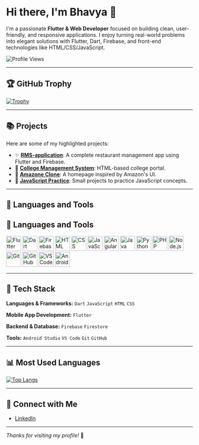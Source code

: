 # Hi there, I'm Bhavya 👋

I'm a passionate **Flutter & Web Developer** focused on building clean, user-friendly, and responsive applications. I enjoy turning real-world problems into elegant solutions with Flutter, Dart, Firebase, and front-end technologies like HTML/CSS/JavaScript.

![Profile Views](https://komarev.com/ghpvc/?username=Bhavya2065\&label=Profile%20views\&color=blue\&style=flat)

---

## 🏆 GitHub Trophy

[![Trophy](https://github-profile-trophy.vercel.app/?username=Bhavya2065\&theme=gruvbox\&row=1\&no-frame=true)](https://github.com/ryo-ma/github-profile-trophy)

---

## 📚 Projects

Here are some of my highlighted projects:

* ✨ [**RMS-application**](https://github.com/Bhavya2065/RMS-application): A complete restaurant management app using Flutter and Firebase.
* 📖 [**College Management System**](https://github.com/Bhavya2065/College_management_system): HTML-based college portal.
* 💼 [**Amazone Clone**](https://github.com/Bhavya2065/Amazone_clone): A homepage inspired by Amazon's UI.
* 📓 [**JavaScript Practice**](https://github.com/Bhavya2065/java-script): Small projects to practice JavaScript concepts.

---

## 🧰 Languages and Tools

## 🧰 Languages and Tools

<p align="left">
  <!-- Core -->
  <img src="https://cdn.jsdelivr.net/gh/devicons/devicon/icons/flutter/flutter-original.svg" alt="Flutter" width="40" height="40"/>
  <img src="https://cdn.jsdelivr.net/gh/devicons/devicon/icons/dart/dart-original.svg" alt="Dart" width="40" height="40"/>
  <img src="https://cdn.jsdelivr.net/gh/devicons/devicon/icons/firebase/firebase-plain.svg" alt="Firebase" width="40" height="40"/>
  
  <!-- Web -->
  <img src="https://cdn.jsdelivr.net/gh/devicons/devicon/icons/html5/html5-original.svg" alt="HTML" width="40" height="40"/>
  <img src="https://cdn.jsdelivr.net/gh/devicons/devicon/icons/css3/css3-original.svg" alt="CSS" width="40" height="40"/>
  <img src="https://cdn.jsdelivr.net/gh/devicons/devicon/icons/javascript/javascript-original.svg" alt="JavaScript" width="40" height="40"/>
  <img src="https://cdn.jsdelivr.net/gh/devicons/devicon/icons/angularjs/angularjs-original.svg" alt="Angular" width="40" height="40"/>

  <!-- Programming -->
  <img src="https://cdn.jsdelivr.net/gh/devicons/devicon/icons/java/java-original.svg" alt="Java" width="40" height="40"/>
  <img src="https://cdn.jsdelivr.net/gh/devicons/devicon/icons/python/python-original.svg" alt="Python" width="40" height="40"/>
  <img src="https://cdn.jsdelivr.net/gh/devicons/devicon/icons/php/php-original.svg" alt="PHP" width="40" height="40"/>
  <img src="https://cdn.jsdelivr.net/gh/devicons/devicon/icons/nodejs/nodejs-original.svg" alt="Node.js" width="40" height="40"/>

  <!-- Tools -->
  <img src="https://cdn.jsdelivr.net/gh/devicons/devicon/icons/git/git-original.svg" alt="Git" width="40" height="40"/>
  <img src="https://cdn.jsdelivr.net/gh/devicons/devicon/icons/github/github-original.svg" alt="GitHub" width="40" height="40"/>
  <img src="https://cdn.jsdelivr.net/gh/devicons/devicon/icons/vscode/vscode-original.svg" alt="VS Code" width="40" height="40"/>
  <img src="https://cdn.jsdelivr.net/gh/devicons/devicon/icons/androidstudio/androidstudio-original.svg" alt="Android Studio" width="40" height="40"/>
</p>

---

## 🔧 Tech Stack

**Languages & Frameworks:**
`Dart` `JavaScript` `HTML` `CSS`

**Mobile App Development:**
`Flutter`

**Backend & Database:**
`Firebase` `Firestore`

**Tools:**
`Android Studio` `VS Code` `Git` `GitHub`

---

## 📊 Most Used Languages

[![Top Langs](https://github-readme-stats.vercel.app/api/top-langs/?username=Bhavya2065&layout=compact&theme=blueberry)](https://github.com/anuraghazra/github-readme-stats)

---

## 📢 Connect with Me

* [LinkedIn](https://www.linkedin.com/in/bhavya-dani-3097a7364)

---

*Thanks for visiting my profile!* 🚀
